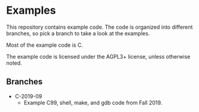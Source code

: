 # Examples

This repository contains example code. The code is organized into different branches, so pick a branch to take a look at the examples.

Most of the example code is C.

The example code is licensed under the AGPL3+ license, unless otherwise noted.

## Branches

* C-2019-09
    * Example C99, shell, make, and gdb code from Fall 2019.
